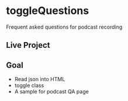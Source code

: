 # toggleQuestions
Frequent asked questions for podcast recording

## Live Project


## Goal
- Read json into HTML
- toggle class 
- A sample for podcast QA page
